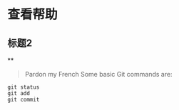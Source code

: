 # 查看帮助

## 标题2

**

> Pardon my French
Some basic Git commands are:
```
git status
git add
git commit
```
